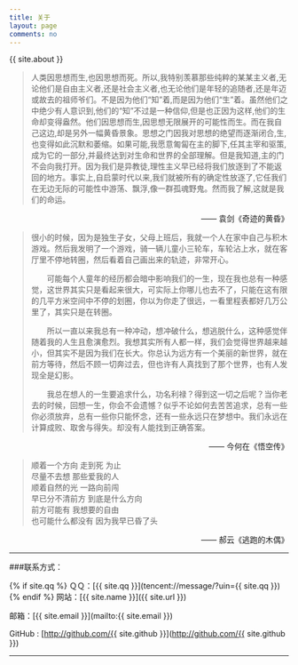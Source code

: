 ```yaml
---
title: 关于
layout: page
comments: no
---
```


{{ site.about }}

>人类因思想而生,也因思想而死。所以,我特别羡慕那些纯粹的某某主义者,无论他们是自由主义者,还是社会主义者,也无论他们是年轻的追随者,还是年迈或故去的祖师爷们。不是因为他们“知”着,而是因为他们“生”着。虽然他们之中绝少有人意识到,他们的“知”不过是一种信仰,但是也正因为这样,他们的生命却变得盎然。他们因思想而生,因思想无限展开的可能性而生。而在我自己这边,却是另外一幅黄昏景象。思想之门因我对思想的绝望而逐渐闭合,生,也变得如此沉默和萎缩。如果可能,我愿意匍匐在主的脚下,任其主宰和驱策,成为它的一部分,并最终达到对生命和世界的全部理解。但是我知道,主的门不会向我打开。因为我们是异教徒,理性主义早已经将我们放逐到了不能返回的地方。事实上,自启蒙时代以来,我们就被所有的确定性放逐了,它任我们在无边无际的可能性中游荡、飘浮,像一群孤魂野鬼。然而我了解,这就是我们的命运。

<p align="right">—— 袁剑《奇迹的黄昏》</p>

>很小的时候，因为是独生子女，父母上班后，我就一个人在家中自己与积木游戏。然后我发明了一个游戏，骑一辆儿童小三轮车，车轮沾上水，就在客厅里不停地转圈，然后看着自己画出来的轨迹，非常开心。
>
>　　可能每个人童年的经历都会暗中影响我们的一生，现在我也总有一种感觉，这世界其实只是看起来很大，可实际上你哪儿也去不了，只能在这有限的几平方米空间中不停的划圈，你以为你走了很远，一看里程表都好几万公里了，其实只是在转圈。
>
>　　所以一直以来我总有一种冲动，想冲破什么，想逃脱什么，这种感觉伴随着我的人生且愈演愈烈。我想其实所有人都一样，我们会觉得世界越来越小，但其实不是因为我们在长大。你总认为远方有一个美丽的新世界，就在前方等待，然后不顾一切奔过去，但也许有人真找到了那个世界，也有人发现全是幻影。
>
>　　我总在想人的一生要追求什么，功名利禄？得到这一切之后呢？当你老去的时候，回想一生，你会不会遗憾？似乎不论如何去苦苦追求，总有一些你必须放弃，总有一些你只能怀念，还有一些永远只在梦想中。我们永远在计算成败、取舍与得失。却没有人能找到正确答案。

<p align="right">—— 今何在《悟空传》</p>

>顺着一个方向 走到死 为止  
>尽量不去想 那些爱我的人  
>顺着自然的光 一路向前闯  
>早已分不清前方 到底是什么方向  
>前方可能有 我想要的自由  
>也可能什么都没有 因为我早已昏了头  

<p align="right">—— 郝云《逃跑的木偶》</p>

----

###联系方式：

{% if site.qq %}
ＱＱ：[{{ site.qq }}](tencent://message/?uin={{ site.qq }})
{% endif %}
网站：[{{ site.name }}]({{ site.url }})

邮箱：[{{ site.email }}](mailto:{{ site.email }})

GitHub : [http://github.com/{{ site.github }}](http://github.com/{{ site.github }})

----

<!--
[![新浪微博](http://service.t.sina.com.cn/widget/qmd/{{ site.weibo }}/f78fbcd2/1.png)](http://weibo.com/u/{{ site.weibo }})
!-->
